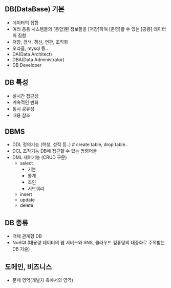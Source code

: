 ## DB(DataBase) 기본
 - 데이터의 집합
 - 여러 응용 시스템들의 [통합]된 정보들을 [저장]하여 [운영]할 수 있는 [공용] 데이터의 집합
 - 저장, 검색, 갱신, 연관, 조직화
 - 오라클, mysql 등..
 - DA(Data Architect)
 - DBA(Data Administrator)
 - DB Developer

## DB 특성
 - 실시간 접근성
 - 계속적인 변화
 - 동시 공유성
 - 내용 참조

## DBMS
 - DDL 정의기능 (학생, 성적 등..) # create table, drop table..
 - DCL 조작기능 DB에 접근할 수 있는 명령어들
 - DML 제어기능 (CRUD 구문)
   - select
     - 기본
     - 통계
     - 조인
     - 서브쿼리
   - insert
   - update
   - delete
## DB 종류
 - 객체 관계형 DB
 - NoSQL(대용량 데이터의 웹 서비스와 SNS, 클라우드 컴퓨팅의 대중화로 주목받는 DB 기술)

## 도메인, 비즈니스
 - 문제 영역(개발자 측에서의 영역)

